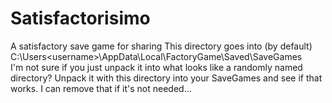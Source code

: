 # Satisfactorisimo
A satisfactory save game for sharing
This directory goes into (by default) C:\Users\<username>\AppData\Local\FactoryGame\Saved\SaveGames\
I'm not sure if you just unpack it into what looks like a randomly named directory? Unpack it with this directory into your SaveGames and see if that works. I can remove that if it's not needed...
